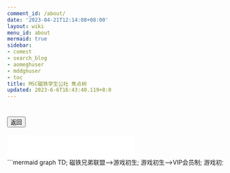 ```yaml
---
comment_id: /about/
date: '2023-04-21T12:14:08+08:00'
layout: wiki
menu_id: about
mermaid: true
sidebar:
- comest
- search_blog
- aomeghuser
- mddghuser
- toc
title: MSC磁铁学生公社 焦点树
updated: 2023-6-6T16:43:40.119+8:0
---
```

# <button class="bttn-slant bttn-lg bttn-primary" onclick="location.href='index'">返回</button>

<audio id="audio" src="r01.wav"></audio>
<script type="text/javascript">
function play(){
    document.getElementById("audio").play();
}
</script>
<div style="height: 600px;overflow:auto;white-space: nowrap;" >
<iframe frameborder="no" border="0" marginwidth="0" marginheight="0" width=298 height=52 src="//music.163.com/outchain/player?type=2&id=423406345&auto=1&height=32"></iframe>
<div style="width: 2000px" onclick="play();">
```mermaid
graph TD;
磁铁兄弟联盟-->游戏初生;
游戏初生-->VIP会员制;
游戏初生-->组织社员问题;
组织社员问题-->同学联合;
同学联合-->走向毁灭;
组织社员问题-->历史兴趣同好会;
游戏初生-->接纳新社员;
VIP会员制-->人员清单;
人员清单-->更新清单;
更新清单-->不平等化;
VIP会员制-->CTXD仓库;
CTXD仓库-->磁铁开发部;
VIP会员制-->游戏仓库;
游戏仓库-->游戏清单;
游戏清单-->重心转移;
磁铁开发部-->重心转移;
不平等化-->审视不平等;
重心转移-->审视不平等;
接纳新成员-->接触A;
接纳新成员-->接触B;
接纳新成员-->接触C;
接纳新成员-->接触D;
接纳新成员-->接触E;
接纳新成员-->接触F;
接触A-->扩大规模;
接触B-->扩大规模;
接触C-->扩大规模;
接触D-->扩大规模;
接触E-->扩大规模;
接触F-->接纳先进社员;
接纳先进社员-->重视科教;
历史兴趣同好会-->各抒己见;
扩大规模-->各抒己见;
各抒己见-->政治色彩;
政治色彩-->走向民主;
政治色彩-->向右走;
走向民主-->矛盾激化;
走向民主-->走向联合;
走向联合-->磁铁民主会议;
走向民主-.互斥.-向右走
磁铁民主会议-->磁铁国际;
磁铁国际-->磁铁学生公社;
矛盾激化-->权力斗争;
权力斗争-->极左思潮;
权力斗争-->团结在旗帜下;
团结在旗帜下-->磁铁团结协定;
极左思潮-->安那其运动;
极左思潮-->托派;
极左思潮-->斯派;
安那其运动-->回归初心;
托派-->磁铁左翼联盟;
托派-.互斥.-斯派;
斯派-->磁铁左翼联盟;
向右走-->国社;
向右走-->极端仇视主义;
国社-->团结协定;
极端仇视主义-->磁铁兄弟会;
扩大不平等-->走向解体;
扩大不平等-.互斥.-否定不平等;
审视不平等-->扩大不平等;
审视不平等-->否定不平等;
审视不平等-->科技进步;
否定不平等-->性别积极平权;
性别积极平权-->极左思潮;
各抒己见-->学术色彩;
学术色彩-->学术进步;
重视科教-->学术进步;
学术进步-->科技统合;
学术进步-->学术统合;
学术进步-->磁铁开发部机构化;
科技统合-->时代前进!;
学术统合-->时代前进!;
磁铁开发部机构化-->时代前进!;
```
</div></div>

